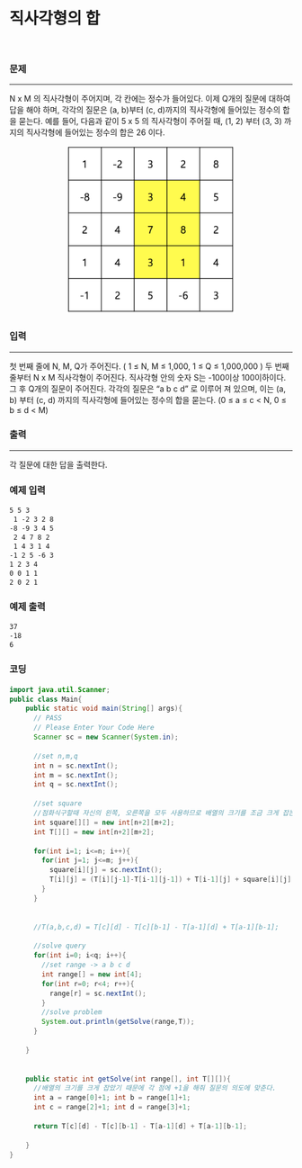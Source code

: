 
# 직사각형의 합   

<br>

### 문제
----------

N x M 의 직사각형이 주어지며, 각 칸에는 정수가 들어있다. 이제 Q개의 질문에 대하여 답을 해야 하며, 각각의 질문은 (a, b)부터 (c, d)까지의 직사각형에 들어있는 정수의 합을 묻는다. 예를 들어, 다음과 같이 5 x 5 의 직사각형이 주어질 때, (1, 2) 부터 (3, 3) 까지의 직사각형에 들어있는 정수의 합은 26 이다.

<p align="center">
  <img src="rectangle-sum-img.png" width="300" height="300">
</p>

### 입력
----------

첫 번째 줄에 N, M, Q가 주어진다. ( 1 ≤ N, M ≤ 1,000, 1 ≤ Q ≤ 1,000,000 ) 두 번째 줄부터 N x M 직사각형이 주어진다. 직사각형 안의 숫자 S는 -100이상 100이하이다. 그 후 Q개의 질문이 주어진다. 각각의 질문은 “a b c d” 로 이루어 져 있으며, 이는 (a, b) 부터 (c, d) 까지의 직사각형에 들어있는 정수의 합을 묻는다. (0 ≤ a ≤ c < N, 0 ≤ b ≤ d < M)

### 출력

----------
각 질문에 대한 답을 출력한다.


### 예제 입력

```
5 5 3
 1 -2 3 2 8
-8 -9 3 4 5
 2 4 7 8 2
 1 4 3 1 4
-1 2 5 -6 3
1 2 3 4
0 0 1 1
2 0 2 1
```

### 예제 출력

```
37
-18
6
```

### 코딩
 
```java
import java.util.Scanner;
public class Main{
    public static void main(String[] args){
      // PASS
      // Please Enter Your Code Here
      Scanner sc = new Scanner(System.in);
      
      //set n,m,q
      int n = sc.nextInt();
      int m = sc.nextInt();
      int q = sc.nextInt();
      
      //set square
      //점화식구할때 자신의 왼쪽, 오른쪽을 모두 사용하므로 배열의 크기를 조금 크게 잡는다.
      int square[][] = new int[n+2][m+2];
      int T[][] = new int[n+2][m+2];

      for(int i=1; i<=n; i++){
        for(int j=1; j<=m; j++){
          square[i][j] = sc.nextInt();
          T[i][j] = (T[i][j-1]-T[i-1][j-1]) + T[i-1][j] + square[i][j];
        }
      }
      
      
      //T(a,b,c,d) = T[c][d] - T[c][b-1] - T[a-1][d] + T[a-1][b-1];
      
      //solve query
      for(int i=0; i<q; i++){
        //set range -> a b c d
        int range[] = new int[4];
        for(int r=0; r<4; r++){
          range[r] = sc.nextInt();
        }
        //solve problem
        System.out.println(getSolve(range,T));
      }
      
    }
    
    
    public static int getSolve(int range[], int T[][]){
      //배열의 크기를 크게 잡았기 때문에 각 점에 +1을 해줘 질문의 의도에 맞춘다.
      int a = range[0]+1; int b = range[1]+1;
      int c = range[2]+1; int d = range[3]+1;
      
      return T[c][d] - T[c][b-1] - T[a-1][d] + T[a-1][b-1];
      
    }
}
```